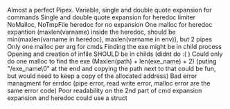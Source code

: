 Almost a perfect Pipex.
Variable, single and double quote expansion for commands
Single and double quote expansion for heredoc limiter
NoMalloc, NoTmpFile heredoc for no expansion
One malloc for heredoc expantion (maxlen(varname) inside the heredoc, should be min(maxlen(varname in heredoc), maxlen(varname in env)), but 2 pipes
Only one malloc per arg for cmds
Finding the exe might be in child process
Opening and creation of infile SHOULD be in childs (didnt do :( )
Could only do one malloc to find the exe (Maxlen(path) + len(exe_name) + 2) (puting "/exe_name\0" at the end and copying the path next to that could be fun, but would need to keep a copy of the allocated address)
Bad error managment for errdoc (pipe error, read write error, malloc error are the same error code)
Poor readability on the 2nd part of cmd expansion
expansion and heredoc could use a struct

